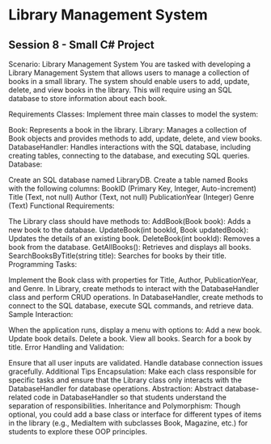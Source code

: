 # Library Management System

## Session 8 - Small C# Project

Scenario: Library Management System
You are tasked with developing a Library Management System that allows users to manage a collection of books in a small library. The system should enable users to add, update, delete, and view books in the library. This will require using an SQL database to store information about each book.

Requirements
Classes: Implement three main classes to model the system:

Book: Represents a book in the library.
Library: Manages a collection of Book objects and provides methods to add, update, delete, and view books.
DatabaseHandler: Handles interactions with the SQL database, including creating tables, connecting to the database, and executing SQL queries.
Database:

Create an SQL database named LibraryDB.
Create a table named Books with the following columns:
BookID (Primary Key, Integer, Auto-increment)
Title (Text, not null)
Author (Text, not null)
PublicationYear (Integer)
Genre (Text)
Functional Requirements:

The Library class should have methods to:
AddBook(Book book): Adds a new book to the database.
UpdateBook(int bookId, Book updatedBook): Updates the details of an existing book.
DeleteBook(int bookId): Removes a book from the database.
GetAllBooks(): Retrieves and displays all books.
SearchBooksByTitle(string title): Searches for books by their title.
Programming Tasks:

Implement the Book class with properties for Title, Author, PublicationYear, and Genre.
In Library, create methods to interact with the DatabaseHandler class and perform CRUD operations.
In DatabaseHandler, create methods to connect to the SQL database, execute SQL commands, and retrieve data.
Sample Interaction:

When the application runs, display a menu with options to:
Add a new book.
Update book details.
Delete a book.
View all books.
Search for a book by title.
Error Handling and Validation:

Ensure that all user inputs are validated.
Handle database connection issues gracefully.
Additional Tips
Encapsulation: Make each class responsible for specific tasks and ensure that the Library class only interacts with the DatabaseHandler for database operations.
Abstraction: Abstract database-related code in DatabaseHandler so that students understand the separation of responsibilities.
Inheritance and Polymorphism: Though optional, you could add a base class or interface for different types of items in the library (e.g., MediaItem with subclasses Book, Magazine, etc.) for students to explore these OOP principles.
